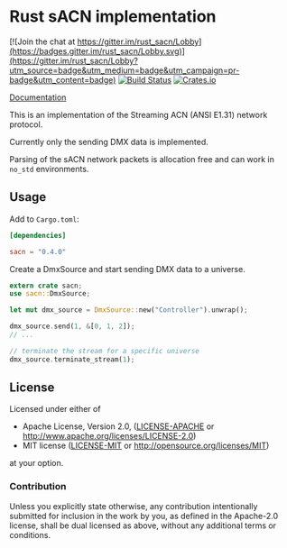 # Rust sACN implementation

[![Join the chat at https://gitter.im/rust_sacn/Lobby](https://badges.gitter.im/rust_sacn/Lobby.svg)](https://gitter.im/rust_sacn/Lobby?utm_source=badge&utm_medium=badge&utm_campaign=pr-badge&utm_content=badge)
[![Build Status](https://travis-ci.org/lschmierer/sacn.svg)](https://travis-ci.org/lschmierer/sacn)
[![Crates.io](https://img.shields.io/crates/v/sacn.svg)](https://crates.io/crates/sacn)

[Documentation](https://docs.rs/sacn/)

This is an implementation of the Streaming ACN (ANSI E1.31) network protocol.

Currently only the sending DMX data is implemented.

Parsing of the sACN network packets is allocation free and can work in `no_std`
environments.

## Usage

Add to `Cargo.toml`:

```toml
[dependencies]

sacn = "0.4.0"
```

Create a DmxSource and start sending DMX data to a universe.

```rust
extern crate sacn;
use sacn::DmxSource;

let mut dmx_source = DmxSource::new("Controller").unwrap();

dmx_source.send(1, &[0, 1, 2]);
// ...

// terminate the stream for a specific universe
dmx_source.terminate_stream(1);
```

## License

Licensed under either of

 * Apache License, Version 2.0, ([LICENSE-APACHE](LICENSE-APACHE) or http://www.apache.org/licenses/LICENSE-2.0)
 * MIT license ([LICENSE-MIT](LICENSE-MIT) or http://opensource.org/licenses/MIT)

at your option.

### Contribution

Unless you explicitly state otherwise, any contribution intentionally
submitted for inclusion in the work by you, as defined in the Apache-2.0
license, shall be dual licensed as above, without any additional terms or
conditions.
